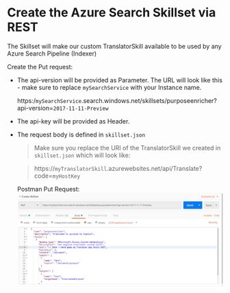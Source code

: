 # Create the Azure Search Skillset via REST

The Skillset will make our custom TranslatorSkill available to be used by any Azure Search Pipeline (Indexer)

Create the Put request:

- The api-version will be provided as Parameter. The URL will look like this - make sure to replace `mySearchService` with your Instance name.

    https:/`mySearchService`.search.windows.net/skillsets/purposeenricher?api-version=`2017-11-11-Preview`
- The api-key will be provided as Header. 
- The request body is defined in `skillset.json` 

    >Make sure you replace the URI of the TranslatorSkill we created in `skillset.json` which will look like:
    

    >https://`myTranslatorSkill`.azurewebsites.net/api/Translate?code=`myHostKey`


  Postman Put Request: 
     ![](img/create_skillset.jpg)